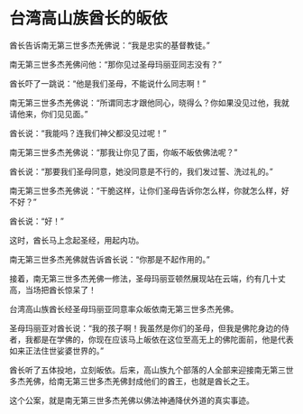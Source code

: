# 台湾高山族酋长的皈依

酋长告诉南无第三世多杰羌佛说：“我是忠实的基督教徒。”

南无第三世多杰羌佛问他：“那你见过圣母玛丽亚同志没有？”

酋长吓了一跳说：“他是我们圣母，不能说什么同志啊！”

南无第三世多杰羌佛说：“所谓同志才跟他同心，晓得么？你如果没见过他，我就请他来，你们见见面。”

酋长说：“我能吗？连我们神父都没见过呢！”

南无第三世多杰羌佛说：“那我让你见了面，你皈不皈依佛法呢？”

酋长说：“那要我们圣母同意，她没同意是不行的，我们发过誓、洗过礼的。”

南无第三世多杰羌佛说：“干脆这样，让你们圣母告诉你怎么样，你就怎么样，好不好？”

酋长说：“好！”

这时，酋长马上念起圣经，用起内功。

南无第三世多杰羌佛就告诉酋长说：“你那是不起作用的。”

接着，南无第三世多杰羌佛一修法，圣母玛丽亚顿然展现站在云端，约有几十丈高，当场把酋长惊呆了！

台湾高山族酋长经圣母玛丽亚同意率众皈依南无第三世多杰羌佛。

圣母玛丽亚对酋长说：“我的孩子啊！我虽然是你们的圣母，但我是佛陀身边的侍者，我都是在学佛的，你现在应该马上皈依在这位至高无上的佛陀面前，他是代表如来正法住世娑婆世界的。”

酋长听了五体投地，立刻皈依。后来，高山族九个部落的人全部来迎接南无第三世多杰羌佛，给南无第三世多杰羌佛封成他们的酋王，也就是酋长之王。

这个公案，就是南无第三世多杰羌佛以佛法神通降伏外道的真实事迹。